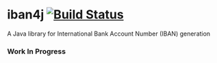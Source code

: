 iban4j [![Build Status](https://travis-ci.org/arturmkrtchyan/iban4j.png)](https://travis-ci.org/arturmkrtchyan/iban4j)
======

A Java library for International Bank Account Number (IBAN) generation

### Work In Progress
